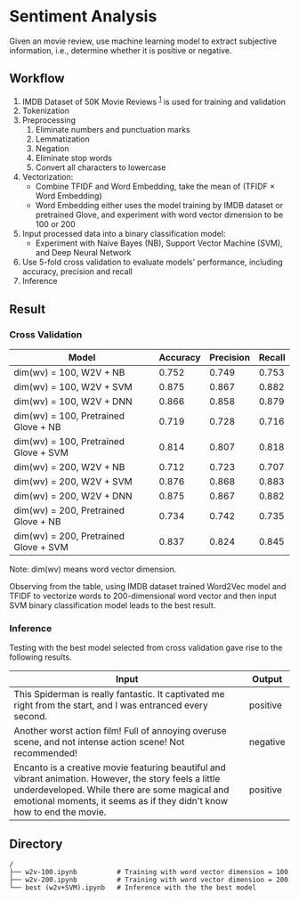# Sentiment Analysis
Given an movie review, use machine learning model to extract subjective information, i.e., determine whether it is positive or negative.

## Workflow
1. IMDB Dataset of 50K Movie Reviews <sup>[1](https://www.kaggle.com/datasets/lakshmi25npathi/imdb-dataset-of-50k-movie-reviews)</sup> is used for training and validation
2. Tokenization
3. Preprocessing
    1. Eliminate numbers and punctuation marks
    2. Lemmatization
    3. Negation
    4. Eliminate stop words
    5. Convert all characters to lowercase
4. Vectorization: 
    - Combine TFIDF and Word Embedding, take the mean of (TFIDF × Word Embedding)
    - Word Embedding either uses the model training by IMDB dataset or pretrained Glove, and experiment with word vector dimension to be 100 or 200
5. Input processed data into a binary classification model: 
    - Experiment with Naive Bayes (NB), Support Vector Machine (SVM), and Deep Neural Network
6. Use 5-fold cross validation to evaluate models' performance, including accuracy, precision and recall
7. Inference


## Result
### Cross Validation
|          Model                        | Accuracy | Precision | Recall |
| ------------------------------------- | -------- | --------- | ------ |
| dim(wv) = 100, W2V + NB               |   0.752  |   0.749   |  0.753 |
| dim(wv) = 100, W2V + SVM              |   0.875  |   0.867   |  0.882 |
| dim(wv) = 100, W2V + DNN              |   0.866  |   0.858   |  0.879 |
| dim(wv) = 100, Pretrained Glove + NB  |   0.719  |   0.728   |  0.716 |
| dim(wv) = 100, Pretrained Glove + SVM |   0.814  |   0.807   |  0.818 |
| dim(wv) = 200, W2V + NB               |   0.712  |   0.723   |  0.707 |
| dim(wv) = 200, W2V + SVM              |   0.876  |   0.868   |  0.883 |
| dim(wv) = 200, W2V + DNN              |   0.875  |   0.867   |  0.882 |
| dim(wv) = 200, Pretrained Glove + NB  |   0.734  |   0.742   |  0.735 |
| dim(wv) = 200, Pretrained Glove + SVM |   0.837  |   0.824   |  0.845 |

Note: dim(wv) means word vector dimension.

Observing from the table, using IMDB dataset trained Word2Vec model and TFIDF to vectorize words to 200-dimensional word vector and then input SVM binary classification model leads to the best result.

### Inference
Testing with the best model selected from cross validation gave rise to the following results.

| Input | Output |
| ----- | ------ | 
| This Spiderman is really fantastic. It captivated me right from the start, and I was entranced every second. | positive |
| Another worst action film! Full of annoying overuse scene, and not intense action scene! Not recommended! | negative |
| Encanto is a creative movie featuring beautiful and vibrant animation. However, the story feels a little underdeveloped. While there are some magical and emotional moments, it seems as if they didn't know how to end the movie. | positive |


## Directory
```
/
├── w2v-100.ipynb          # Training with word vector dimension = 100
├── w2v-200.ipynb          # Training with word vector dimension = 200
└── best (w2v+SVM).ipynb   # Inference with the the best model
```
